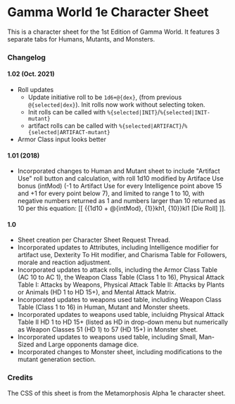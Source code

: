 # Gamma World 1e Character Sheet

This is a character sheet for the 1st Edition of Gamma World.  It features 3 separate tabs for Humans, Mutants, and Monsters.


### Changelog

#### 1.02 (Oct. 2021)
* Roll updates
  * Update initiative roll to be `1d6+@{dex}`, (from previous `@{selected|dex}`). Init rolls now work without selecting token.
  * Init rolls can be called with `%{selected|INIT}`/`%{selected|INIT-mutant}`
  * artifact rolls can be called with `%{selected|ARTIFACT}`/`%{selected|ARTIFACT-mutant}`
* Armor Class input looks better

#### 1.01 (2018)
* Incorporated changes to Human and Mutant sheet to include "Artifact Use" roll button and calculation, with roll 1d10 modified by Artiface Use bonus (intMod) (-1 to Artifact Use for every Intelligence point above 15 and +1 for every point below 7), and limited to range 1 to 10, with negative numbers returned as 1 and numbers larger than 10 returned as 10 per this equation: [[ {{1d10 + @{intMod}, {1}}kh1, {10}}kl1 [Die Roll] ]].

#### 1.0
* Sheet creation per Character Sheet Request Thread.
* Incorporated updates to Attributes, including Intelligence modifier for artifact use, Dexterity To Hit modifier, and Charisma Table for Followers, morale and reaction adjustment.
* Incorporated updates to attack rolls, including the Armor Class Table (AC 10 to AC 1), the Weapon Class Table (Class 1 to 16), Physical Attack Table I: Attacks by Weapons, Physical Attack Table II: Attacks by Plants or Animals (HD 1 to HD 15+), and Mental Attack Matrix.
* Incorporated updates to weapons used table, including Weapon Class Table (Class 1 to 16) in Human, Mutant and Monster sheets.
* Incorporated updates to weapons used table, incluidng Physical Attack Table II HD 1 to HD 15+ (listed as HD in drop-down menu but numerically as Weapon Classes 51 (HD 1) to 57 (HD 15+) in Monster sheet.
* Incorporated updates to weapons used table, including Small, Man-Sized and Large opponents damage dice.
* Incorporated changes to Monster sheet, including modifications to the mutant generation section.


### Credits
The CSS of this sheet is from the Metamorphosis Alpha 1e character sheet.
